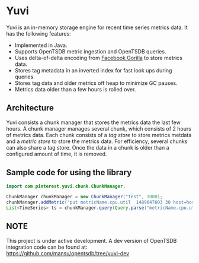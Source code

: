 # Yuvi

Yuvi is an in-memory storage engine for recent time series metrics data. It has the following features:

* Implemented in Java.
* Supports OpenTSDB metric ingestion and OpenTSDB queries.
* Uses delta-of-delta encoding from [Facebook Gorilla](http://www.vldb.org/pvldb/vol8/p1816-teller.pdf) to store metrics data.
* Stores tag metadata in an inverted index for fast look ups during queries.
* Stores tag data and older metrics off heap to minimize GC pauses.
* Metrics data older than a few hours is rolled over.

## Architecture
Yuvi consists a chunk manager that stores the metrics data the last few  hours. 
A chunk manager manages several chunk, which consists of 2 hours of metrics data. 
Each chunk consists of a _tag store_ to store metrics metdata and a _metric store_ to store the 
metrics data. For efficiency, several chunks can also share a tag store. 
Once the data in a chunk is older than a configured amount of time, it is removed.

## Sample code for using the library

```java
import com.pinterest.yuvi.chunk.ChunkManager;

ChunkManager chunkManager = new ChunkManager("test", 1000);
chunkManager.addMetric("put metricName.cpu.util  1489647603 30 host=host1 cluster=c1");
List<TimeSeries> ts = chunkManager.query(Query.parse("metricName.cpu.util host=*"), 1489647600, 1489649600, QueryAggregation.NONE);
```
## NOTE

This project is under active development. A dev version of OpenTSDB integration code can be found at: https://github.com/mansu/opentsdb/tree/yuvi-dev
